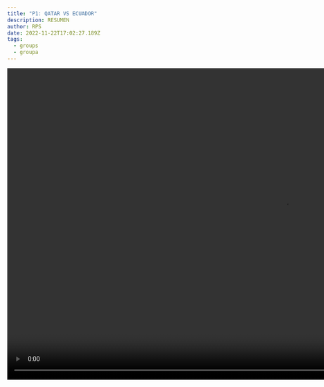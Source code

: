 ```yaml
---
title: "P1: QATAR VS ECUADOR"
description: RESUMEN
author: RPS
date: 2022-11-22T17:02:27.189Z
tags:
  - groups
  - groupa
---
```

<video id="vid1" class="video-js" controls autoplay preload="auto" height="720" width="1280">
  <source src="https://www.dropbox.com/s/z6vums2kyjln4pn/20221120_gap1__qatvsecu_sp-arg.mp4?raw=1">
</video>